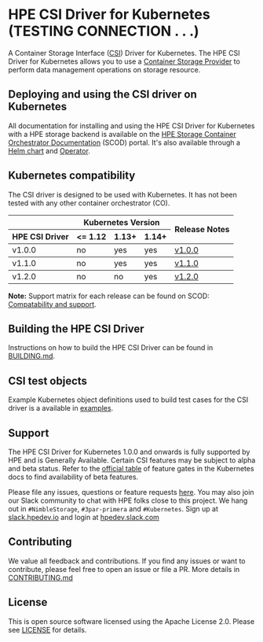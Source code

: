 # HPE CSI Driver for Kubernetes (TESTING CONNECTION . . .)
A Container Storage Interface ([CSI](https://github.com/container-storage-interface/spec)) Driver for Kubernetes. The HPE CSI Driver for Kubernetes allows you to use a [Container Storage Provider](https://github.com/hpe-storage/container-storage-provider) to perform data management operations on storage resource.

## Deploying and using the CSI driver on Kubernetes
All documentation for installing and using the HPE CSI Driver for Kubernetes with a HPE storage backend is available on the [HPE Storage Container Orchestrator Documentation](https://scod.hpedev.io/csi_driver) (SCOD) portal. It's also available through a [Helm chart](https://hub.helm.sh/charts/hpe-storage/hpe-csi-driver) and [Operator](https://operatorhub.io/operator/hpe-csi-operator).

## Kubernetes compatibility

The CSI driver is designed to be used with Kubernetes. It has not been tested with any other container orchestrator (CO).

<table>
  <thead>
    <tr>
      <th></th>
      <th colspan=3>Kubernetes Version</th>
      <th rowspan=2> Release Notes</th>
    </tr>
    <tr>
      <th>HPE CSI Driver</th>
      <th><= 1.12</th>
      <th>1.13+</th>
      <th>1.14+</th>
    </tr>
  </thead>
  <tbody>
    <tr>
      <td>v1.0.0</td>
      <td>no</td>
      <td>yes</td>
      <td>yes</td>
      <td><a href="release-notes/v1.0.0.md">v1.0.0</a></td>
    </tr>
  </tbody>
  <tbody>
    <tr>
      <td>v1.1.0</td>
      <td>no</td>
      <td>yes</td>
      <td>yes</td>
      <td><a href="release-notes/v1.1.0.md">v1.1.0</a></td>
    </tr>
  </tbody>
  <tbody>
    <tr>
      <td>v1.2.0</td>
      <td>no</td>
      <td>no</td>
      <td>yes</td>
      <td><a href="release-notes/v1.2.0.md">v1.2.0</a></td>
    </tr>
  </tbody>
</table>

**Note:** Support matrix for each release can be found on SCOD: [Compatability and support](https://scod.hpedev.io/csi_driver/index.html#compatibility_and_support).

## Building the HPE CSI Driver

Instructions on how to build the HPE CSI Driver can be found in [BUILDING.md](BUILDING.md).

## CSI test objects
Example Kubernetes object definitions used to build test cases for the CSI driver is a available in [examples](examples).

## Support

The HPE CSI Driver for Kubernetes 1.0.0 and onwards is fully supported by HPE and is Generally Available. Certain CSI features may be subject to alpha and beta status. Refer to the [official table](https://kubernetes.io/docs/reference/command-line-tools-reference/feature-gates/) of feature gates in the Kubernetes docs to find availability of beta features.

Please file any issues, questions or feature requests [here](https://github.com/hpe-storage/csi-driver/issues). You may also join our Slack community to chat with HPE folks close to this project. We hang out in `#NimbleStorage`, `#3par-primera` and `#Kubernetes`. Sign up at [slack.hpedev.io](https://slack.hpedev.io/) and login at [hpedev.slack.com](https://hpedev.slack.com/)

## Contributing

We value all feedback and contributions. If you find any issues or want to contribute, please feel free to open an issue or file a PR. More details in [CONTRIBUTING.md](CONTRIBUTING.md)

## License

This is open source software licensed using the Apache License 2.0. Please see [LICENSE](LICENSE) for details.
